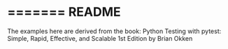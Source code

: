 =======
README
=======

The examples here are derived from the book:
Python Testing with pytest: Simple, Rapid, Effective, and Scalable 1st Edition by Brian Okken 